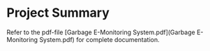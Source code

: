 ﻿# Project Summary

Refer to the pdf-file [Garbage E-Monitoring System.pdf](Garbage E-Monitoring System.pdf) for complete documentation.
